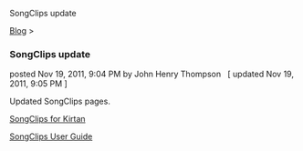 SongClips update 

[Blog](../z-blog-1.md)‎ > ‎

### SongClips update

posted Nov 19, 2011, 9:04 PM by John Henry Thompson   \[ updated Nov 19, 2011, 9:05 PM \]

Updated SongClips pages.  
  
[SongClips for Kirtan](../system/errors/NodeNotFound-suri=wuid-gx-41886dafe698f15b.md)  
  
[SongClips User Guide](../system/errors/NodeNotFound-suri=wuid-gx-4efdccfc3fb2f788.md)  
  

  

